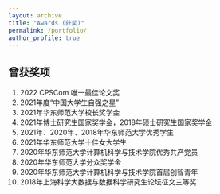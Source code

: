 ```yaml
---
layout: archive
title: "Awards (获奖)"
permalink: /portfolio/
author_profile: true
---
```


曾获奖项
---------------
1.  2022 CPSCom 唯一最佳论文奖
2.	2021年度“中国大学生自强之星”
3.	2021年华东师范大学校长奖学金
4.	2021年博士研究生国家奖学金，2018年硕士研究生国家奖学金
5.	2021年、2020年、2018年华东师范大学优秀学生
6.	2021年华东师范大学十佳女大学生
7.	2020年华东师范大学计算机科学与技术学院优秀共产党员
8.	2020年华东师范大学分众奖学金
9.	2020年华东师范大学计算机科学与技术学院首届创智青年
10.	2018年上海科学大数据与数据科学研究生论坛征文三等奖

